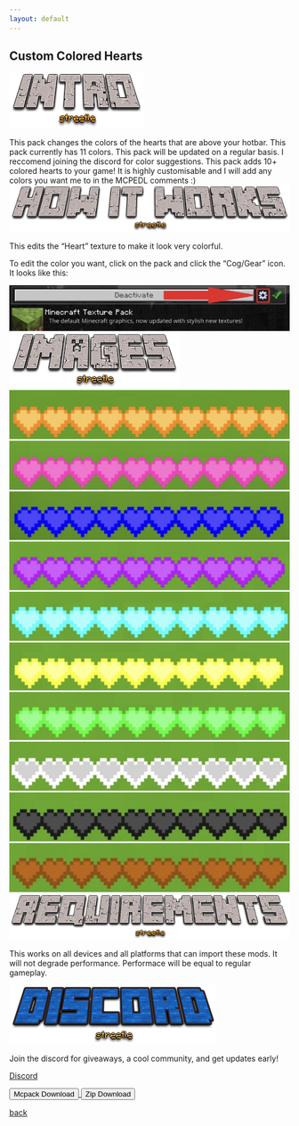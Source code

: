 ```yaml
---
layout: default
---
```


## Custom Colored Hearts

<img src="/all/intro.png" alt="intro">

This pack changes the colors of the hearts that are above your hotbar.  This pack currently has 11 colors. This pack will be updated on a regular basis. I reccomend joining the discord for color suggestions.
This pack adds 10+ colored hearts to your game! It is highly customisable and I will add any colors you want me to in the MCPEDL comments :)
<img src="/all/how.png" alt="howitworks">

This edits the “Heart” texture to make it look very colorful.

To edit the color you want, click on the pack and click the “Cog/Gear” icon. It looks like this:

<img src="/customcoloredhotbars/custom-coloured-hotbars_3.jpeg" alt="gear">

<img src="/all/images.png" alt="images">

<img src="/customcoloredhearts/IMG_3546.jpeg" alt="3546">
<img src="/customcoloredhearts/IMG_3547.jpeg" alt="3547">
<img src="/customcoloredhearts/IMG_3548.jpeg" alt="3548">
<img src="/customcoloredhearts/IMG_3549.jpeg" alt="3549">
<img src="/customcoloredhearts/IMG_3550.jpeg" alt="3550">
<img src="/customcoloredhearts/IMG_3551.jpeg" alt="3551">
<img src="/customcoloredhearts/IMG_3552.jpeg" alt="3552">
<img src="/customcoloredhearts/IMG_3553.jpeg" alt="3553">
<img src="/customcoloredhearts/IMG_3554.jpeg" alt="3554">
<img src="/customcoloredhearts/IMG_3555.jpeg" alt="3555">

<img src="/all/req.png" alt="requirements">

This works on all devices and all platforms that can import these mods. It will not degrade performance. Performace will be equal to regular gameplay.

<img src="/all/discord.png" alt="discord">

Join the discord for giveaways, a cool community, and get updates early! 

[Discord](./discord)

<a href="/customcoloredhearts/custom-colored-hearts-mcpack.mcpack" download="custom-colored-hearts-mcpack"> 
<button type="button">Mcpack Download</button> 
</a>

<a href="/customcoloredhearts/custom-colored-hearts-zip.zip" download="custom-colored-hearts-zip"> 
<button type="button">Zip Download</button> 
</a>

[back](./)
<head>
</head>
